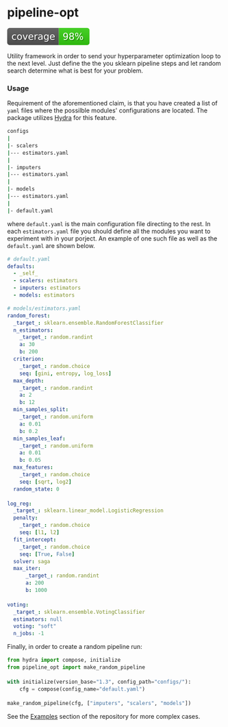# pipeline-opt

<!-- ![deploy on pypi](https://github.com/alexliap/sk_serve/actions/workflows/publish_package.yaml/badge.svg) -->
<!-- ![PyPI Version](https://img.shields.io/pypi/v/simple-serve?label=pypi%20package) -->
<!-- ![Downloads](https://static.pepy.tech/badge/simple-serve) -->
[![cov](https://github.com/alexliap/pipeline_opt/blob/gh-pages/badges/coverage.svg)](https://github.com/alexliap/pipeline_opt/actions)

Utility framework in order to send your hyperparameter optimization loop to the next level. Just define the the you sklearn pipeline steps and let random search determine what is best for your problem.

### Usage

Requirement of the aforementioned claim, is that you have created a list of `yaml` files where the possilble modules' configurations are located. The package utilizes [Hydra](https://hydra.cc/) for this feature.

```bash
configs
|
|- scalers
|--- estimators.yaml
|
|- imputers
|--- estimators.yaml
|
|- models
|--- estimators.yaml
|
|- default.yaml
```

where `default.yaml` is the main configuration file directing to the rest. In each `estimators.yaml` file you should define all the modules you want to experiment with in your porject. An example of one such file as well as the `default.yaml` are shown below.

```yaml
# default.yaml
defaults:
  - _self_
  - scalers: estimators
  - imputers: estimators
  - models: estimators
```

```yaml
# models/estimators.yaml
random_forest:
  _target_: sklearn.ensemble.RandomForestClassifier
  n_estimators:
    _target_: random.randint
    a: 30
    b: 200
  criterion:
    _target_: random.choice
    seq: [gini, entropy, log_loss]
  max_depth:
    _target_: random.randint
    a: 2
    b: 12
  min_samples_split:
    _target_: random.uniform
    a: 0.01
    b: 0.2
  min_samples_leaf:
    _target_: random.uniform
    a: 0.01
    b: 0.05
  max_features:
    _target_: random.choice
    seq: [sqrt, log2]
  random_state: 0

log_reg:
  _target_: sklearn.linear_model.LogisticRegression
  penalty:
    _target_: random.choice
    seq: [l1, l2]
  fit_intercept:
    _target_: random.choice
    seq: [True, False]
  solver: saga
  max_iter:
      _target_: random.randint
      a: 200
      b: 1000

voting:
  _target_: sklearn.ensemble.VotingClassifier
  estimators: null
  voting: "soft"
  n_jobs: -1

```

Finally, in order to create a random pipeline run:

```python
from hydra import compose, initialize
from pipeline_opt import make_random_pipeline

with initialize(version_base="1.3", config_path="configs/"):
    cfg = compose(config_name="default.yaml")

make_random_pipeline(cfg, ["imputers", "scalers", "models"])
```

See the [Examples](https://github.com/alexliap/pipeline_opt/tree/master/examples) section of the repository for more complex cases.

<!-- ### Installation

The package exists on PyPI so you can install it directly to your environment by running the command:

```terminal
pip install
``` -->
